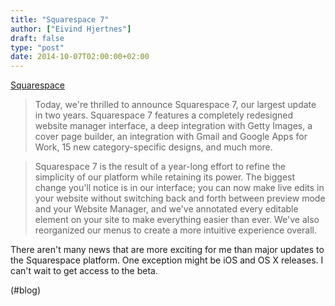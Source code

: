 ```yaml
---
title: "Squarespace 7"
author: ["Eivind Hjertnes"]
draft: false
type: "post"
date: 2014-10-07T02:00:00+02:00
---
```


[Squarespace](http://blog.squarespace.com/blog/introducing-squarespace-7)

> Today, we're thrilled to announce Squarespace 7, our largest update in
> two years. Squarespace 7 features a completely redesigned website
> manager interface, a deep integration with Getty Images, a cover page
> builder, an integration with Gmail and Google Apps for Work, 15 new
> category-specific designs, and much more.

<!--quoteend-->

> Squarespace 7 is the result of a year-long effort to refine the
> simplicity of our platform while retaining its power. The biggest
> change you'll notice is in our interface; you can now make live edits
> in your website without switching back and forth between preview mode
> and your Website Manager, and we've annotated every editable element
> on your site to make everything easier than ever. We've also
> reorganized our menus to create a more intuitive experience overall.

There aren't many news that are more exciting for me than major updates
to the Squarespace platform. One exception might be iOS and OS X
releases. I can't wait to get access to the beta.

(#blog)
